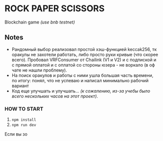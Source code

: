 # ROCK PAPER SCISSORS
Blockchain game _(use bnb testnet)_

## Notes
- Рандомный выбор реализовал простой хэш-функцией keccak256, тк оракулы не захотели работать, либо просто руки кривые (что скорее всего). Пробовал VRFConsumer от Chailink (V1 и V2) и с подпиской и с прямой оплатой и с оплатой со стороны юзера - не воркало (в оф чате не нашли проблему).
- На поиск оракулов и работы с ними ушла большая часть времени, по итогу:
понял, что не успеваю и написал минимально рабочий вариант
- Код еще улучшать и улучшать... _(к сожалению, из-за учебы было всего нескольких часов на этот проект)_.

### HOW TO START
1. `npm install`
2. `npm run dev`

Если вы зо